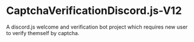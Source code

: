 # CaptchaVerificationDiscord.js-V12
A discord.js welcome and verification bot project which requires new user to verify themself by captcha.
